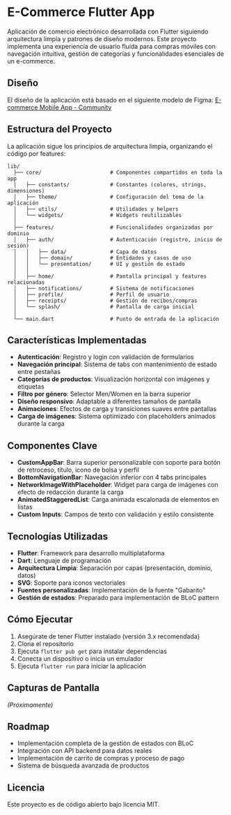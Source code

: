 # E-Commerce Flutter App

Aplicación de comercio electrónico desarrollada con Flutter siguiendo arquitectura limpia y patrones de diseño modernos. Este proyecto implementa una experiencia de usuario fluida para compras móviles con navegación intuitiva, gestión de categorías y funcionalidades esenciales de un e-commerce.

## Diseño

El diseño de la aplicación está basado en el siguiente modelo de Figma:
[E-commerce Mobile App - Community](https://www.figma.com/design/fFJD7eqx4qAXqdk08v3ljK/Ecommerce-Mobile-App--Community-?node-id=125-1079&t=I7bROm5ZDh9sTMCg-1)

## Estructura del Proyecto

La aplicación sigue los principios de arquitectura limpia, organizando el código por features:

```
lib/
  ├── core/                      # Componentes compartidos en toda la app
  │   ├── constants/             # Constantes (colores, strings, dimensiones)
  │   ├── theme/                 # Configuración del tema de la aplicación
  │   ├── utils/                 # Utilidades y helpers
  │   └── widgets/               # Widgets reutilizables
  │
  ├── features/                  # Funcionalidades organizadas por dominio
  │   ├── auth/                  # Autenticación (registro, inicio de sesión)
  │   │   ├── data/              # Capa de datos
  │   │   ├── domain/            # Entidades y casos de uso
  │   │   └── presentation/      # UI y gestión de estado
  │   │
  │   ├── home/                  # Pantalla principal y features relacionadas
  │   ├── notifications/         # Sistema de notificaciones
  │   ├── profile/               # Perfil de usuario
  │   ├── receipts/              # Gestión de recibos/compras
  │   └── splash/                # Pantalla de carga inicial
  │
  └── main.dart                  # Punto de entrada de la aplicación
```

## Características Implementadas

- **Autenticación**: Registro y login con validación de formularios
- **Navegación principal**: Sistema de tabs con mantenimiento de estado entre pestañas
- **Categorías de productos**: Visualización horizontal con imágenes y etiquetas
- **Filtro por género**: Selector Men/Women en la barra superior
- **Diseño responsivo**: Adaptable a diferentes tamaños de pantalla
- **Animaciones**: Efectos de carga y transiciones suaves entre pantallas
- **Carga de imágenes**: Sistema optimizado con placeholders animados durante la carga

## Componentes Clave

- **CustomAppBar**: Barra superior personalizable con soporte para botón de retroceso, título, icono de bolsa y perfil
- **BottomNavigationBar**: Navegación inferior con 4 tabs principales
- **NetworkImageWithPlaceholder**: Widget para carga de imágenes con efecto de redacción durante la carga
- **AnimatedStaggeredList**: Carga animada escalonada de elementos en listas
- **Custom Inputs**: Campos de texto con validación y estilo consistente

## Tecnologías Utilizadas

- **Flutter**: Framework para desarrollo multiplataforma
- **Dart**: Lenguaje de programación
- **Arquitectura Limpia**: Separación por capas (presentación, dominio, datos)
- **SVG**: Soporte para iconos vectoriales
- **Fuentes personalizadas**: Implementación de la fuente "Gabarito"
- **Gestión de estados**: Preparado para implementación de BLoC pattern

## Cómo Ejecutar

1. Asegúrate de tener Flutter instalado (versión 3.x recomendada)
2. Clona el repositorio
3. Ejecuta `flutter pub get` para instalar dependencias
4. Conecta un dispositivo o inicia un emulador
5. Ejecuta `flutter run` para iniciar la aplicación

## Capturas de Pantalla

_(Próximamente)_

## Roadmap

- Implementación completa de la gestión de estados con BLoC
- Integración con API backend para datos reales
- Implementación de carrito de compras y proceso de pago
- Sistema de búsqueda avanzada de productos

## Licencia

Este proyecto es de código abierto bajo licencia MIT.
